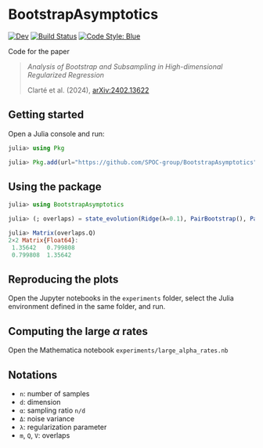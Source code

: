 # BootstrapAsymptotics

[![Dev](https://img.shields.io/badge/docs-dev-blue.svg)](https://SPOC-group.github.io/BootstrapAsymptotics/dev/)
[![Build Status](https://github.com/SPOC-group/BootstrapAsymptotics/actions/workflows/test.yml/badge.svg?branch=main)](https://github.com/SPOC-group/BootstrapAsymptotics/actions/workflows/test.yml?query=branch%3Amain)
[![Code Style: Blue](https://img.shields.io/badge/code%20style-blue-4495d1.svg)](https://github.com/JuliaDiff/BlueStyle)

Code for the paper

> _Analysis of Bootstrap and Subsampling in High-dimensional Regularized Regression_
> 
> Clarté et al. (2024), [arXiv:2402.13622](https://arxiv.org/abs/2402.13622)

## Getting started

Open a Julia console and run:

```julia
julia> using Pkg

julia> Pkg.add(url="https://github.com/SPOC-group/BootstrapAsymptotics")
```

## Using the package

```julia
julia> using BootstrapAsymptotics

julia> (; overlaps) = state_evolution(Ridge(λ=0.1), PairBootstrap(), PairBootstrap());

julia> Matrix(overlaps.Q)
2×2 Matrix{Float64}:
 1.35642   0.799808
 0.799808  1.35642
```

## Reproducing the plots

Open the Jupyter notebooks in the `experiments` folder, select the Julia environment defined in the same folder, and run.

## Computing the large $\alpha$ rates

Open the Mathematica notebook `experiments/large_alpha_rates.nb`

## Notations

- `n`: number of samples
- `d`: dimension
- `α`: sampling ratio `n/d`
- `Δ`: noise variance
- `λ`: regularization parameter
- `m`, `Q`, `V`: overlaps
